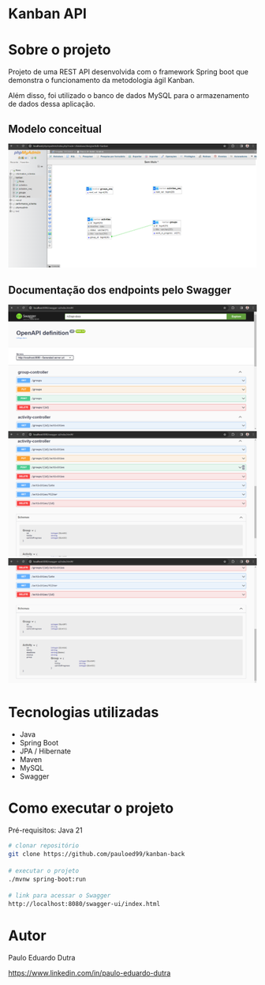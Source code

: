 # Kanban API

# Sobre o projeto

Projeto de uma REST API desenvolvida com o framework Spring boot que demonstra o funcionamento da metodologia ágil Kanban. 

Além disso, foi utilizado o banco de dados MySQL para o armazenamento de dados dessa aplicação.

## Modelo conceitual
![Modelo_Conceitual](https://github.com/pauloed99/kanban-back/blob/master/src/main/resources/static/readme/database-representation.png)

## Documentação dos endpoints pelo Swagger
![Swagger_1](https://github.com/pauloed99/kanban-back/blob/master/src/main/resources/static/readme/swagger-1.png)
![Swagger_2](https://github.com/pauloed99/kanban-back/blob/master/src/main/resources/static/readme/swagger-2.png)
![Swagger_3](https://github.com/pauloed99/kanban-back/blob/master/src/main/resources/static/readme/swagger-3.png)

# Tecnologias utilizadas
- Java
- Spring Boot
- JPA / Hibernate
- Maven
- MySQL
- Swagger

# Como executar o projeto

Pré-requisitos: Java 21

```bash
# clonar repositório
git clone https://github.com/pauloed99/kanban-back

# executar o projeto
./mvnw spring-boot:run

# link para acessar o Swagger
http://localhost:8080/swagger-ui/index.html
```

# Autor

Paulo Eduardo Dutra

https://www.linkedin.com/in/paulo-eduardo-dutra